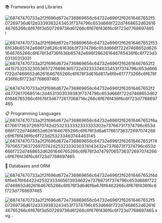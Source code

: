 

📚 Frameworks and Libraries


![68747470733a2f2f696d672e736869656c64732e696f2f62616467652f507269736d612d3339383243453f7374796c653d666f722d7468652d6261646765266c6f676f3d507269736d61266c6f676f436f6c6f723d7768697465](https://github.com/user-attachments/assets/0526aff3-9427-42e4-a802-873465ec1e20)!



![68747470733a2f2f696d672e736869656c64732e696f2f62616467652f536f636b65742e696f2d626c61636b3f7374796c653d666f722d7468652d6261646765266c6f676f3d736f636b65742e696f266261646765436f6c6f723d303130313031](https://github.com/user-attachments/assets/321759d7-261c-41e5-a2a2-6e366224adc6)
![68747470733a2f2f696d672e736869656c64732e696f2f62616467652f2d41575325323053657276696365732d3233324633453f7374796c653d666f722d7468652d6261646765266c6f676f3d616d617a6f6e617773266c6f676f436f6c6f723d7768697465](https://github.com/user-attachments/assets/1fdc2c81-2f40-43a7-8482-c16afff01397)

![68747470733a2f2f696d672e736869656c64732e696f2f62616467652f2d4772617068514c2d4531303039383f7374796c653d666f722d7468652d6261646765266c6f676f3d6772617068716c266c6f676f436f6c6f723d7768697465](https://github.com/user-attachments/assets/fd8d2824-79c0-45ae-b0d2-65ee8ac16898)

📋 Programming Languages
![68747470733a2f2f696d672e736869656c64732e696f2f62616467652f6a6176617363726970742d2532333332333333302e7376673f7374796c653d666f722d7468652d6261646765266c6f676f3d6a617661736372697074266c6f676f436f6c6f723d253233463744463145](https://github.com/user-attachments/assets/7d882616-3df5-438f-9d89-3c4dc39d7586)
![68747470733a2f2f696d672e736869656c64732e696f2f62616467652f747970657363726970742d2532333030374143432e7376673f7374796c653d666f722d7468652d6261646765266c6f676f3d74797065736372697074266c6f676f436f6c6f723d7768697465](https://github.com/user-attachments/assets/cc9dea93-7517-4561-9267-6502178367ef)

💾 Databases and ORM


![68747470733a2f2f696d672e736869656c64732e696f2f62616467652f4d6f6e676f44422d2532333465613934622e7376673f7374796c653d666f722d7468652d6261646765266c6f676f3d6d6f6e676f6462266c6f676f436f6c6f723d7768697465](https://github.com/user-attachments/assets/fd7dd450-12a6-4d77-b7cb-87aefdee5f8e)

![68747470733a2f2f696d672e736869656c64732e696f2f62616467652f507269736d612d3339383243453f7374796c653d666f722d7468652d6261646765266c6f676f3d507269736d61266c6f676f436f6c6f723d7768697465.svg…]()










